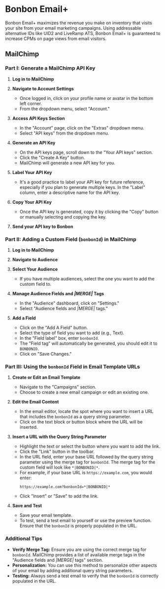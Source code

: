 # Bonbon Email+

Bonbon Email+ maximizes the revenue you make on inventory that visits your site from your email marketing campaigns. Using addressable alternative IDs like UID2 and LiveRamp ATS, Bonbon Email+ is guaranteed to increase CPMs on page views from email visitors. 

## MailChimp

### Part I: Generate a MailChimp API Key

1. **Log in to MailChimp**
2. **Navigate to Account Settings**
   - Once logged in, click on your profile name or avatar in the bottom left corner.
   - From the dropdown menu, select "Account."

3. **Access API Keys Section**
   - In the "Account" page, click on the "Extras" dropdown menu.
   - Select "API keys" from the dropdown menu.

4. **Generate an API Key**
   - On the API keys page, scroll down to the "Your API keys" section.
   - Click the "Create A Key" button.
   - MailChimp will generate a new API key for you.

5. **Label Your API Key**
   - It's a good practice to label your API key for future reference, especially if you plan to generate multiple keys. In the "Label" column, enter a descriptive name for the API key.

6. **Copy Your API Key**
   - Once the API key is generated, copy it by clicking the "Copy" button or manually selecting and copying the key.

7. **Send your API key to Bonbon**


### Part II: Adding a Custom Field (`bonbonId`) in MailChimp

1. **Log in to MailChimp**
2. **Navigate to Audience**
3. **Select Your Audience**
   - If you have multiple audiences, select the one you want to add the custom field to.

4. **Manage Audience Fields and *|MERGE|* Tags**
   - In the "Audience" dashboard, click on "Settings."
   - Select "Audience fields and *|MERGE|* tags."

5. **Add a Field**

   - Click on the "Add A Field" button.
   - Select the type of field you want to add (e.g., Text).
   - In the "Field label" box, enter `bonbonId`.
   - The "Field tag" will automatically be generated, you should edit it to `BONBONID`.
   - Click on "Save Changes."

### Part III: Using the `bonbonId` Field in Email Template URLs

1. **Create or Edit an Email Template**
   - Navigate to the "Campaigns" section.
   - Choose to create a new email campaign or edit an existing one.

2. **Edit the Email Content**
   - In the email editor, locate the spot where you want to insert a URL that includes the `bonbonId` as a query string parameter.
   - Click on the text block or button block where the URL will be inserted.

3. **Insert a URL with the Query String Parameter**
   - Highlight the text or select the button where you want to add the link.
   - Click the "Link" button in the toolbar.
   - In the URL field, enter your base URL followed by the query string parameter using the merge tag for `bonbonId`. The merge tag for the custom field will look like `*|BONBONID|*`.
   - For example, if your base URL is `https://example.com`, you would enter:
     ```
     https://example.com?bonbonId=*|BONBONID|*
     ```
   - Click "Insert" or "Save" to add the link.

4. **Save and Test**
   - Save your email template.
   - To test, send a test email to yourself or use the preview function. Ensure that the `bonbonId` is properly populated in the URL.


### Additional Tips
- **Verify Merge Tag:** Ensure you are using the correct merge tag for `bonbonId`. MailChimp provides a list of available merge tags in the "Audience fields and *|MERGE|* tags" section.
- **Personalization:** You can use this method to personalize other aspects of your email by adding additional query string parameters.
- **Testing:** Always send a test email to verify that the `bonbonId` is correctly populated in the URL.